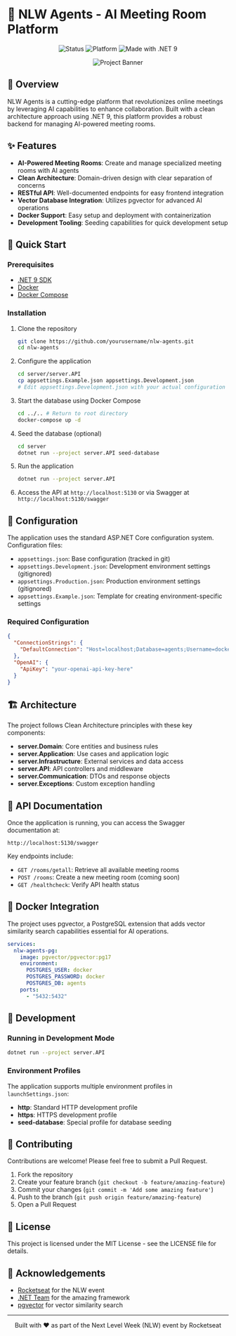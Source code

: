 # 🤖 NLW Agents - AI Meeting Room Platform

<p align="center">
  <img src="https://img.shields.io/badge/status-active-success.svg" alt="Status">
  <img src="https://img.shields.io/badge/platform-cross--platform-blue.svg" alt="Platform">
  <img src="https://img.shields.io/badge/made%20with-.NET%209-blueviolet.svg" alt="Made with .NET 9">
</p>

<p align="center">
  <img src="https://via.placeholder.com/800x400?text=NLW+Agents+Platform" alt="Project Banner">
</p>

## 🌟 Overview

NLW Agents is a cutting-edge platform that revolutionizes online meetings by leveraging AI capabilities to enhance collaboration. Built with a clean architecture approach using .NET 9, this platform provides a robust backend for managing AI-powered meeting rooms.

## ✨ Features

- **AI-Powered Meeting Rooms**: Create and manage specialized meeting rooms with AI agents
- **Clean Architecture**: Domain-driven design with clear separation of concerns
- **RESTful API**: Well-documented endpoints for easy frontend integration
- **Vector Database Integration**: Utilizes pgvector for advanced AI operations
- **Docker Support**: Easy setup and deployment with containerization
- **Development Tooling**: Seeding capabilities for quick development setup

## 🚀 Quick Start

### Prerequisites

- [.NET 9 SDK](https://dotnet.microsoft.com/download)
- [Docker](https://www.docker.com/get-started)
- [Docker Compose](https://docs.docker.com/compose/install/)

### Installation

1. Clone the repository
   ```bash
   git clone https://github.com/yourusername/nlw-agents.git
   cd nlw-agents
   ```

2. Configure the application
   ```bash
   cd server/server.API
   cp appsettings.Example.json appsettings.Development.json
   # Edit appsettings.Development.json with your actual configuration values
   ```

3. Start the database using Docker Compose
   ```bash
   cd ../.. # Return to root directory
   docker-compose up -d
   ```

4. Seed the database (optional)
   ```bash
   cd server
   dotnet run --project server.API seed-database
   ```

5. Run the application
   ```bash
   dotnet run --project server.API
   ```

6. Access the API at `http://localhost:5130` or via Swagger at `http://localhost:5130/swagger`

## 🔐 Configuration

The application uses the standard ASP.NET Core configuration system. Configuration files:

- `appsettings.json`: Base configuration (tracked in git)
- `appsettings.Development.json`: Development environment settings (gitignored)
- `appsettings.Production.json`: Production environment settings (gitignored)
- `appsettings.Example.json`: Template for creating environment-specific settings

### Required Configuration

```json
{
  "ConnectionStrings": {
    "DefaultConnection": "Host=localhost;Database=agents;Username=docker;Password=docker"
  },
  "OpenAI": {
    "ApiKey": "your-openai-api-key-here"
  }
}
```

## 🏗️ Architecture

The project follows Clean Architecture principles with these key components:

- **server.Domain**: Core entities and business rules
- **server.Application**: Use cases and application logic
- **server.Infrastructure**: External services and data access
- **server.API**: API controllers and middleware
- **server.Communication**: DTOs and response objects
- **server.Exceptions**: Custom exception handling

## 📝 API Documentation

Once the application is running, you can access the Swagger documentation at:

```
http://localhost:5130/swagger
```

Key endpoints include:

- `GET /rooms/getall`: Retrieve all available meeting rooms
- `POST /rooms`: Create a new meeting room (coming soon)
- `GET /healthcheck`: Verify API health status

## 🐳 Docker Integration

The project uses pgvector, a PostgreSQL extension that adds vector similarity search capabilities essential for AI operations.

```yaml
services: 
  nlw-agents-pg:
    image: pgvector/pgvector:pg17
    environment:
      POSTGRES_USER: docker
      POSTGRES_PASSWORD: docker
      POSTGRES_DB: agents
    ports:
      - "5432:5432"
```

## 🔧 Development

### Running in Development Mode

```bash
dotnet run --project server.API
```

### Environment Profiles

The application supports multiple environment profiles in `launchSettings.json`:

- **http**: Standard HTTP development profile
- **https**: HTTPS development profile
- **seed-database**: Special profile for database seeding

## 🤝 Contributing

Contributions are welcome! Please feel free to submit a Pull Request.

1. Fork the repository
2. Create your feature branch (`git checkout -b feature/amazing-feature`)
3. Commit your changes (`git commit -m 'Add some amazing feature'`)
4. Push to the branch (`git push origin feature/amazing-feature`)
5. Open a Pull Request

## 📜 License

This project is licensed under the MIT License - see the LICENSE file for details.

## 🙏 Acknowledgements

- [Rocketseat](https://rocketseat.com.br/) for the NLW event
- [.NET Team](https://dotnet.microsoft.com/) for the amazing framework
- [pgvector](https://github.com/pgvector/pgvector) for vector similarity search

---

<p align="center">
Built with ❤️ as part of the Next Level Week (NLW) event by Rocketseat
</p>
